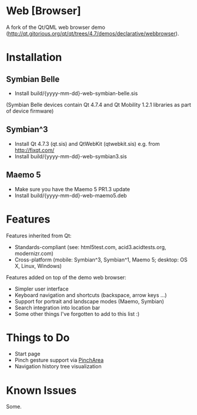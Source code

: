 Web [Browser]
================

A fork of the Qt/QML web browser demo (http://qt.gitorious.org/qt/qt/trees/4.7/demos/declarative/webbrowser).

Installation
================

Symbian Belle
----------------

* Install build/{yyyy-mm-dd}-web-symbian-belle.sis

(Symbian Belle devices contain Qt 4.7.4 and Qt Mobility 1.2.1 libraries as part of device firmware)

Symbian^3
----------------

* Install Qt 4.7.3 (qt.sis) and QtWebKit (qtwebkit.sis) e.g. from http://fixqt.com/
* Install build/{yyyy-mm-dd}-web-symbian3.sis

Maemo 5
----------------

* Make sure you have the Maemo 5 PR1.3 update
* Install build/{yyyy-mm-dd}-web-maemo5.deb

Features
================

Features inherited from Qt:

* Standards-compliant (see: html5test.com, acid3.acidtests.org, modernizr.com)
* Cross-platform (mobile: Symbian^3, Symbian^1, Maemo 5; desktop: OS X, Linux, Windows)

Features added on top of the demo web browser:

* Simpler user interface
* Keyboard navigation and shortcuts (backspace, arrow keys ...)
* Support for portrait and landscape modes (Maemo, Symbian)
* Search integration into location bar
* Some other things I've forgotten to add to this list :)

Things to Do
================

* Start page
* Pinch gesture support via [PinchArea](http://doc.qt.nokia.com/4.7-snapshot/qml-pincharea.html)
* Navigation history tree visualization

Known Issues
================

Some.